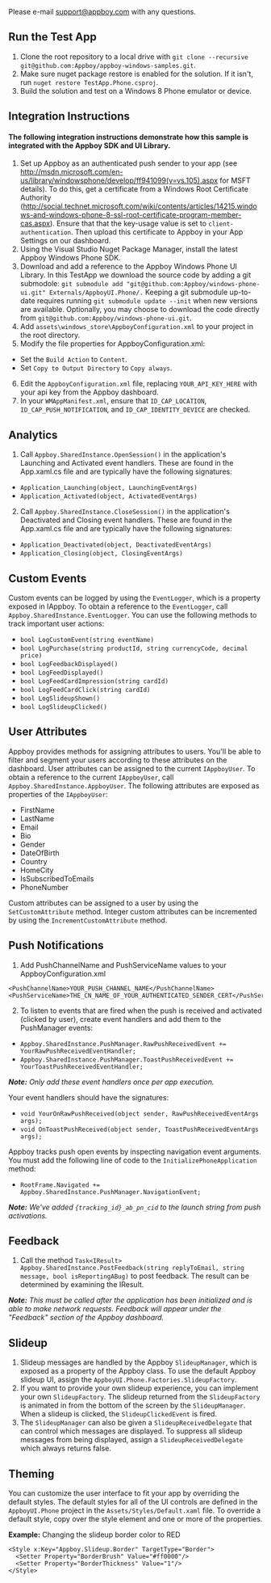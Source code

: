 Please e-mail support@appboy.com with any questions.

## Run the Test App
1.  Clone the root repository to a local drive with `git clone --recursive git@github.com:Appboy/appboy-windows-samples.git`.
2.  Make sure nuget package restore is enabled for the solution.  If it isn't, run `nuget restore TestApp.Phone.csproj`.
3.  Build the solution and test on a Windows 8 Phone emulator or device.

## Integration Instructions
#### The following integration instructions demonstrate how this sample is integrated with the Appboy SDK and UI Library.
1. Set up Appboy as an authenticated push sender to your app (see http://msdn.microsoft.com/en-us/library/windowsphone/develop/ff941099(v=vs.105).aspx for MSFT details).  To do this, get a certificate from a Windows Root Certificate Authority (http://social.technet.microsoft.com/wiki/contents/articles/14215.windows-and-windows-phone-8-ssl-root-certificate-program-member-cas.aspx).  Ensure that that the key-usage value is set to `client-authentication`.   Then upload this certificate to Appboy in your App Settings on our dashboard.
2. Using the Visual Studio Nuget Package Manager, install the latest Appboy Windows Phone SDK.
3. Download and add a reference to the Appboy Windows Phone UI Library.  In this TestApp we download the source code by adding a git submodole: `git submodule add "git@github.com:Appboy/windows-phone-ui.git" Externals/AppboyUI.Phone/.` Keeping a git submodule up-to-date requires running `git submodule update --init` when new versions are available.  Optionally, you may choose to download the code directly from `git@github.com:Appboy/windows-phone-ui.git`.
4. Add `assets\windows_store\AppboyConfiguration.xml` to your project in the root directory.
5. Modify the file properties for AppboyConfiguration.xml:
  - Set the `Build Action` to `Content`.
  - Set `Copy to Output Directory` to `Copy always`.
6. Edit the `AppboyConfiguration.xml` file, replacing `YOUR_API_KEY_HERE` with your api key from the Appboy dashboard.
7. In your `WMAppManifest.xml`, ensure that `ID_CAP_LOCATION`, `ID_CAP_PUSH_NOTIFICATION`, and `ID_CAP_IDENTITY_DEVICE` are checked.

## Analytics
1. Call `Appboy.SharedInstance.OpenSession()` in the application's Launching and Activated event handlers. These are found in the App.xaml.cs file and are typically have the following signatures: 
 - `Application_Launching(object, LaunchingEventArgs)`
 - `Application_Activated(object, ActivatedEventArgs)`
2. Call `Appboy.SharedInstance.CloseSession()` in the application's Deactivated and Closing event handlers. These are found in the App.xaml.cs file and are typically have the following signatures:
 - `Application_Deactivated(object, DeactivatedEventArgs)`
 - `Application_Closing(object, ClosingEventArgs)`

## Custom Events
Custom events can be logged by using the `EventLogger`, which is a property exposed in IAppboy. To obtain a reference to the `EventLogger`, call `Appboy.SharedInstance.EventLogger`. You can use the following methods to track important user actions:
 - `bool LogCustomEvent(string eventName)`
 - `bool LogPurchase(string productId, string currencyCode, decimal price)`
 - `bool LogFeedbackDisplayed()`
 - `bool LogFeedDisplayed()`
 - `bool LogFeedCardImpression(string cardId)`
 - `bool LogFeedCardClick(string cardId)`
 - `bool LogSlideupShown()`
 - `bool LogSlideupClicked()`

## User Attributes
Appboy provides methods for assigning attributes to users. You'll be able to filter and segment your users according to these attributes on the dashboard. User attributes can be assigned to the current `IAppboyUser`. To obtain a reference to the current `IAppboyUser`, call `Appboy.SharedInstance.AppboyUser`. The following attributes are exposed as properties of the `IAppboyUser`:
 - FirstName
 - LastName
 - Email
 - Bio
 - Gender
 - DateOfBirth
 - Country
 - HomeCity
 - IsSubscribedToEmails
 - PhoneNumber
  
Custom attributes can be assigned to a user by using the `SetCustomAttribute` method.
Integer custom attributes can be incremented by using the `IncrementCustomAttribute` method.

## Push Notifications
1. Add PushChannelName and PushServiceName values to your AppboyConfiguration.xml
<pre><code>&lt;PushChannelName&gt;YOUR_PUSH_CHANNEL_NAME&lt;/PushChannelName&gt;
&lt;PushServiceName&gt;THE_CN_NAME_OF_YOUR_AUTHENTICATED_SENDER_CERT&lt;/PushServiceName&gt;
</code></pre>

2. To listen to events that are fired when the push is received and activated (clicked by user), create event handlers and add them to the PushManager events:
 - `Appboy.SharedInstance.PushManager.RawPushReceivedEvent += YourRawPushReceivedEventHandler;`
 - `Appboy.SharedInstance.PushManager.ToastPushReceivedEvent += YourToastPushReceivedEventHandler;`

<i><b>Note:</b> Only add these event handlers once per app execution.</i>

Your event handlers should have the signatures: 
 - `void YourOnRawPushReceived(object sender, RawPushReceivedEventArgs args);`
 - `void OnToastPushReceived(object sender, ToastPushReceivedEventArgs args);`

Appboy tracks push open events by inspecting navigation event arguments. You must add the following line of code to the `InitializePhoneApplication` method:
 - `RootFrame.Navigated += Appboy.SharedInstance.PushManager.NavigationEvent;`

<i><b>Note:</b> We've added `{tracking_id}_ab_pn_cid` to the launch string from push activations.</i>

## Feedback
1. Call the method `Task<IResult> Appboy.SharedInstance.PostFeedback(string replyToEmail, string message, bool isReportingABug)` to post feedback. The result can be determined by examining the IResult.

<i><b>Note:</b> This must be called after the application has been initialized and is able to make network requests. Feedback will appear under the "Feedback" section of the Appboy dashboard.</i>

## Slideup
1. Slideup messages are handled by the Appboy `SlideupManager`, which is exposed as a property of the Appboy
 class. To use the default Appboy slideup UI, assign the `AppboyUI.Phone.Factories.SlideupFactory`. 
2.  If you want to provide your own slideup experience, you can implement your own `SlideupFactory`. The slideup returned  from the `SlideupFactory` is animated in from the bottom of the screen by the `SlideupManager`. When a slideup is clicked, the `SlideupClickedEvent` is fired. 
3.  The `SlideupManager` can also be given a `SlideupReceivedDelegate` that can control which messages are displayed. To suppress all slideup messages from being displayed, assign a `SlideupReceivedDelegate` which always returns false.

## Theming
You can customize the user interface to fit your app by overriding the default styles. The default styles for all of the UI controls are defined in the `AppboyUI.Phone` project in the `Assets/Styles/Default.xaml` file. To override a default style, copy over the style element and one or more of the properties.

<b>Example:</b> Changing the slideup border color to RED 
<pre><code>&lt;Style x:Key="Appboy.Slideup.Border" TargetType="Border"&gt;
  &lt;Setter Property="BorderBrush" Value="#ff0000"/&gt;
  &lt;Setter Property="BorderThickness" Value="1"/&gt;
&lt;/Style&gt;
</code></pre>
